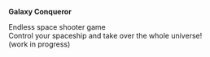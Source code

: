 <b>Galaxy Conqueror</b>

Endless space shooter game<br>
Control your spaceship and take over the whole universe!<br>
(work in progress)
